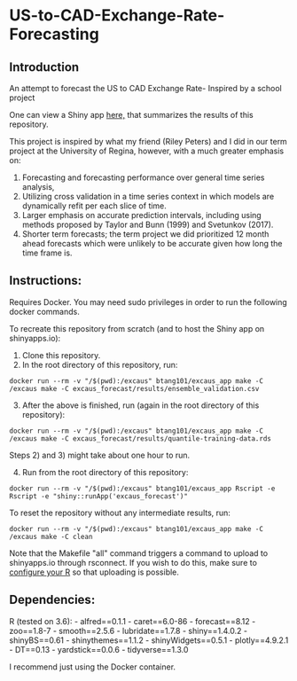 # US-to-CAD-Exchange-Rate-Forecasting

## Introduction

An attempt to forecast the US to CAD Exchange Rate- Inspired by a school project

One can view a Shiny app [here,](https://braydentang1.shinyapps.io/excaus_forecast/) that summarizes the results of this repository.

This project is inspired by what my friend (Riley Peters) and I did in our term project at the University of Regina, however, with a much greater emphasis on:

1) Forecasting and forecasting performance over general time series analysis,
2) Utilizing cross validation in a time series context in which models are dynamically refit per each slice of time.
3) Larger emphasis on accurate prediction intervals, including using methods proposed by Taylor and Bunn (1999) and Svetunkov (2017).
4) Shorter term forecasts; the term project we did prioritized 12 month ahead forecasts which were unlikely to be accurate given how long the time frame is.

## Instructions:

Requires Docker. You may need sudo privileges in order to run the following docker commands.

To recreate this repository from scratch (and to host the Shiny app on shinyapps.io):

1) Clone this repository.
2) In the root directory of this repository, run:

```docker run --rm -v "/$(pwd):/excaus" btang101/excaus_app make -C /excaus make -C excaus_forecast/results/ensemble_validation.csv```

3) After the above is finished, run (again in the root directory of this repository):

```docker run --rm -v "/$(pwd):/excaus" btang101/excaus_app make -C /excaus make -C excaus_forecast/results/quantile-training-data.rds```

Steps 2) and 3) might take about one hour to run.

4) Run from the root directory of this repository:

```docker run --rm -v "/$(pwd):/excaus" btang101/excaus_app Rscript -e Rscript -e "shiny::runApp('excaus_forecast')"```

To reset the repository without any intermediate results, run:

```docker run --rm -v "/$(pwd):/excaus" btang101/excaus_app make -C /excaus make -C clean```

Note that the Makefile "all" command triggers a command to upload to shinyapps.io through rsconnect. If you wish to do this, make sure to [configure your R](https://shiny.rstudio.com/articles/shinyapps.html) so that uploading is possible. 

## Dependencies:

R (tested on 3.6):
	- alfred==0.1.1
	- caret==6.0-86
	- forecast==8.12
	- zoo==1.8-7
	- smooth==2.5.6
	- lubridate==1.7.8
	- shiny==1.4.0.2
	- shinyBS==0.61
	- shinythemes==1.1.2
	- shinyWidgets==0.5.1
	- plotly==4.9.2.1
	- DT==0.13
	- yardstick==0.0.6
	- tidyverse==1.3.0
	
I recommend just using the Docker container.



		